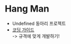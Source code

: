 # Hang Man

- Undefined 동아리 프로젝트
- [코딩 가이드](https://www.notion.so/dsmhangman/Android-Hang-man-Guide-997b7b75282d4ef6a68ffad89488b64d)\
  -> 규격에 맞게 개발하기!
